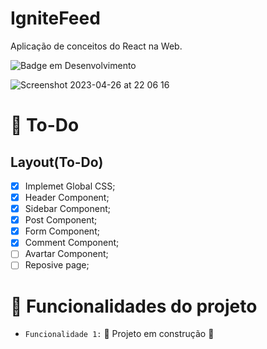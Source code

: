 # IgniteFeed
Aplicação de conceitos do React na Web.

![Badge em Desenvolvimento](http://img.shields.io/static/v1?label=STATUS&message=EM%20DESENVOLVIMENTO&style=for-the-badge)

![Screenshot 2023-04-26 at 22 06 16](https://user-images.githubusercontent.com/64324862/234733995-f1e282c2-79fc-42bb-a6e7-36e85e27f79b.png)

# :rocket: To-Do

## Layout(To-Do)
- [x] Implemet Global CSS;
- [x] Header Component;
- [x] Sidebar Component;
- [x] Post Component;
- [x] Form Component;
- [x] Comment Component;
- [ ] Avartar Component; 
- [ ] Reposive page;

# :hammer: Funcionalidades do projeto


- `Funcionalidade 1:`  :construction: Projeto em construção :construction:


